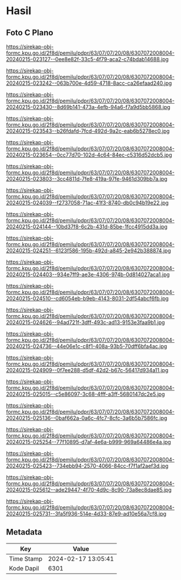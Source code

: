 # Hasil

## Foto C Plano

https://sirekap-obj-formc.kpu.go.id/2f8d/pemilu/pdpr/63/07/07/20/08/6307072008004-20240215-023127--0ee8e82f-33c5-4f79-aca2-c74bdab14688.jpg

https://sirekap-obj-formc.kpu.go.id/2f8d/pemilu/pdpr/63/07/07/20/08/6307072008004-20240215-023242--063b700e-4d59-4718-8acc-ca26efaad240.jpg

https://sirekap-obj-formc.kpu.go.id/2f8d/pemilu/pdpr/63/07/07/20/08/6307072008004-20240215-023430--8d69b141-473a-4efb-94a6-f7a9d5bb5868.jpg

https://sirekap-obj-formc.kpu.go.id/2f8d/pemilu/pdpr/63/07/07/20/08/6307072008004-20240215-023543--b26fdafd-7fcd-492d-9a2c-eab6b5278ec0.jpg

https://sirekap-obj-formc.kpu.go.id/2f8d/pemilu/pdpr/63/07/07/20/08/6307072008004-20240215-023654--0cc77d70-102d-4c64-84ec-c5316d52dcb5.jpg

https://sirekap-obj-formc.kpu.go.id/2f8d/pemilu/pdpr/63/07/07/20/08/6307072008004-20240215-023803--3cc4811d-7fe8-419a-97fe-9461d309bb7a.jpg

https://sirekap-obj-formc.kpu.go.id/2f8d/pemilu/pdpr/63/07/07/20/08/6307072008004-20240215-024039--f2737058-71ac-41f3-8740-db0c94b19e22.jpg

https://sirekap-obj-formc.kpu.go.id/2f8d/pemilu/pdpr/63/07/07/20/08/6307072008004-20240215-024144--10bd37f8-6c2b-431d-85be-1fcc4915dd3a.jpg

https://sirekap-obj-formc.kpu.go.id/2f8d/pemilu/pdpr/63/07/07/20/08/6307072008004-20240215-024251--6123f586-195b-492d-a845-2e942b388874.jpg

https://sirekap-obj-formc.kpu.go.id/2f8d/pemilu/pdpr/63/07/07/20/08/6307072008004-20240215-024403--934e7ff9-ae3e-4306-974b-0d814027aca1.jpg

https://sirekap-obj-formc.kpu.go.id/2f8d/pemilu/pdpr/63/07/07/20/08/6307072008004-20240215-024510--cd6054eb-b9eb-4143-8031-2df54abcf6fb.jpg

https://sirekap-obj-formc.kpu.go.id/2f8d/pemilu/pdpr/63/07/07/20/08/6307072008004-20240215-024626--94ad721f-3dff-493c-ad13-9153e3faa9b1.jpg

https://sirekap-obj-formc.kpu.go.id/2f8d/pemilu/pdpr/63/07/07/20/08/6307072008004-20240215-024736--44e06e1c-c8f1-408a-93b5-70dff6bfa4ac.jpg

https://sirekap-obj-formc.kpu.go.id/2f8d/pemilu/pdpr/63/07/07/20/08/6307072008004-20240215-024909--0f7ee288-d5df-42d2-b67c-56417d934a11.jpg

https://sirekap-obj-formc.kpu.go.id/2f8d/pemilu/pdpr/63/07/07/20/08/6307072008004-20240215-025015--c5e86097-3c68-4fff-a3ff-5680147dc2e5.jpg

https://sirekap-obj-formc.kpu.go.id/2f8d/pemilu/pdpr/63/07/07/20/08/6307072008004-20240215-025136--0baf662a-0a6c-4fc7-8cfc-3a6b5b7586fc.jpg

https://sirekap-obj-formc.kpu.go.id/2f8d/pemilu/pdpr/63/07/07/20/08/6307072008004-20240215-025254--77f10895-d7af-4e6a-b999-969a64486e4a.jpg

https://sirekap-obj-formc.kpu.go.id/2f8d/pemilu/pdpr/63/07/07/20/08/6307072008004-20240215-025423--734ebb94-2570-4066-84cc-f7f1af2aef3d.jpg

https://sirekap-obj-formc.kpu.go.id/2f8d/pemilu/pdpr/63/07/07/20/08/6307072008004-20240215-025612--ade29447-4f70-4d9c-8c90-73a8ec8dae85.jpg

https://sirekap-obj-formc.kpu.go.id/2f8d/pemilu/pdpr/63/07/07/20/08/6307072008004-20240215-025731--3fa5f936-514e-4d33-87e9-ad10e56a7cf8.jpg


## Metadata

| Key        | Value               |
| ---------- | ------------------- |
| Time Stamp | 2024-02-17 13:05:41 |
| Kode Dapil | 6301                |



